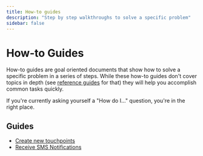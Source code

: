 ```yaml
---
title: How-to guides
description: "Step by step walkthroughs to solve a specific problem"
sidebar: false
---
```


# How-to Guides

How-to guides are goal oriented documents that show how to solve a specific problem in a series of steps. While these how-to guides don't cover topics in depth (see [reference guides](/reference/) for that) they will help you accomplish common tasks quickly.

If you're currently asking yourself a "How do I..." question, you're in the right place.

## Guides

* [Create new touchpoints](/how-to/create-new-touchpoints)
* [Receive SMS Notifications](/how-to/receive-sms-notifications)
